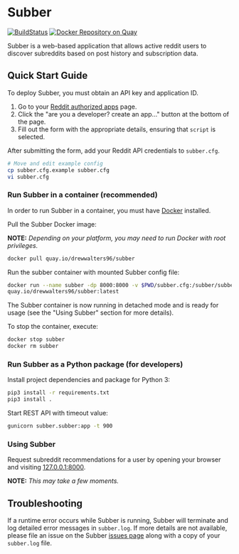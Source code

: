 # Subber

[![BuildStatus](https://travis-ci.org/drewwalters96/subber.svg?branch=master)](
https://travis-ci.org/drewwalters96/subber)
[![Docker Repository on
Quay](https://quay.io/repository/drewwalters96/subber/status "Docker Repository
on Quay")](https://quay.io/repository/drewwalters96/subber)

Subber is a web-based application that allows active reddit users to discover
subreddits based on post history and subscription data.

## Quick Start Guide

To deploy Subber, you must obtain an API key and application ID.

1. Go to your [Reddit authorized apps](https://www.reddit.com/prefs/apps/)
   page.
2. Click the "are you a developer? create an app..." button at the bottom of the
   page.
3. Fill out the form with the appropriate details, ensuring that `script` is
   selected.

After submitting the form, add your Reddit API credentials to `subber.cfg`.

```bash
# Move and edit example config
cp subber.cfg.example subber.cfg
vi subber.cfg
```

### Run Subber in a container (recommended)

In order to run Subber in a container, you must have
[Docker](https://www.docker.com/get-docker) installed.

Pull the Subber Docker image:

**NOTE:** *Depending on your platform, you may need to run Docker with root
privileges.*

```bash
docker pull quay.io/drewwalters96/subber
```

Run the subber container with mounted Subber config file:

```bash
docker run --name subber -dp 8000:8000 -v $PWD/subber.cfg:/subber/subber.cfg \
quay.io/drewwalters96/subber:latest
```

The Subber container is now running in detached mode and is ready for usage
(see the "Using Subber" section for more details).

To stop the container, execute:

```bash
docker stop subber
docker rm subber
```

### Run Subber as a Python package (for developers)

Install project dependencies and package for Python 3:

```bash
pip3 install -r requirements.txt
pip3 install .
```

Start REST API with timeout value:

```bash
gunicorn subber.subber:app -t 900
```

### Using Subber

Request subreddit recommendations for a user by opening your browser and
visiting [127.0.0.1:8000](http://127.0.0.1:8000).

**NOTE:** *This may take a few moments.*

## Troubleshooting

If a runtime error occurs while Subber is running, Subber will terminate and
log detailed error messages in `subber.log`. If more details are not available,
please file an issue on the Subber
[issues page](https://github.com/drewwalters96/subber/issues) along with a copy
of your `subber.log` file.
